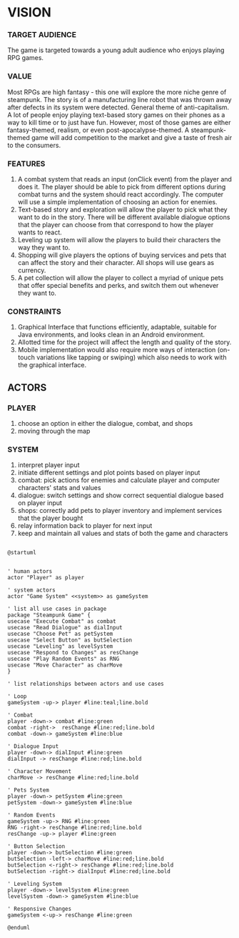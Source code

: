 # VISION

### TARGET AUDIENCE
The game is targeted towards a young adult audience who enjoys playing RPG games.

### VALUE
Most RPGs are high fantasy - this one will explore the more niche genre of steampunk. The story is of a manufacturing
line robot that was thrown away after defects in its system were detected. General theme of anti-capitalism. A lot of people enjoy playing text-based story games on their phones as a way to kill time or to just have fun. However, most of those games are either fantasy-themed, realism, or even post-apocalypse-themed. A steampunk-themed game will add competition to the market and give a taste of fresh air to the consumers.

### FEATURES
1) A combat system that reads an input (onClick event) from the player and does it. The player should be able to pick from different options during combat turns and the system should react accordingly. The computer will use a simple implementation of choosing an action for enemies.
2) Text-based story and exploration will allow the player to pick what they want to do in the story. There will be different available dialogue options that the player can choose from that correspond to how the player wants to react.
3) Leveling up system will allow the players to build their characters the way they want to. 
4) Shopping will give players the options of buying services and pets that can affect the story and their character. All shops will use gears as currency.
5) A pet collection will allow the player to collect a myriad of unique pets that offer special benefits and perks, and switch them out whenever they want to.

### CONSTRAINTS
1) Graphical Interface that functions efficiently, adaptable, suitable for Java environments, and looks clean in an Android environment.
2) Allotted time for the project will affect the length and quality of the story.
3) Mobile implementation would also require more ways of interaction (on-touch variations like tapping or swiping) which also needs to work with the graphical interface.

## ACTORS

### PLAYER 
1) choose an option in either the dialogue, combat, and shops
2) moving through the map

### SYSTEM 
1) interpret player input
2) initiate different settings and plot points based on player input
3) combat: pick actions for enemies and calculate player and computer characters' stats and values
4) dialogue: switch settings and show correct sequential dialogue based on player input 
5) shops: correctly add pets to player inventory and implement services that the player bought 
6) relay information back to player for next input
7) keep and maintain all values and stats of both the game and characters

```plantuml

@startuml


' human actors
actor "Player" as player

' system actors
actor "Game System" <<system>> as gameSystem

' list all use cases in package
package "Steampunk Game" {
usecase "Execute Combat" as combat
usecase "Read Dialogue" as dialInput
usecase "Choose Pet" as petSystem
usecase "Select Button" as butSelection
usecase "Leveling" as levelSystem
usecase "Respond to Changes" as resChange
usecase "Play Random Events" as RNG
usecase "Move Character" as charMove
}

' list relationships between actors and use cases

' Loop
gameSystem -up-> player #line:teal;line.bold

' Combat
player -down-> combat #line:green
combat -right->  resChange #line:red;line.bold
combat -down-> gameSystem #line:blue

' Dialogue Input
player -down-> dialInput #line:green
dialInput -> resChange #line:red;line.bold

' Character Movement
charMove -> resChange #line:red;line.bold

' Pets System
player -down-> petSystem #line:green
petSystem -down-> gameSystem #line:blue

' Random Events
gameSystem -up-> RNG #line:green
RNG -right-> resChange #line:red;line.bold
resChange -up-> player #line:green

' Button Selection
player -down-> butSelection #line:green
butSelection -left-> charMove #line:red;line.bold
butSelection <-right-> resChange #line:red;line.bold
butSelection -right-> dialInput #line:red;line.bold

' Leveling System
player -down-> levelSystem #line:green
levelSystem -down-> gameSystem #line:blue

' Responsive Changes
gameSystem <-up-> resChange #line:green

@enduml

```
